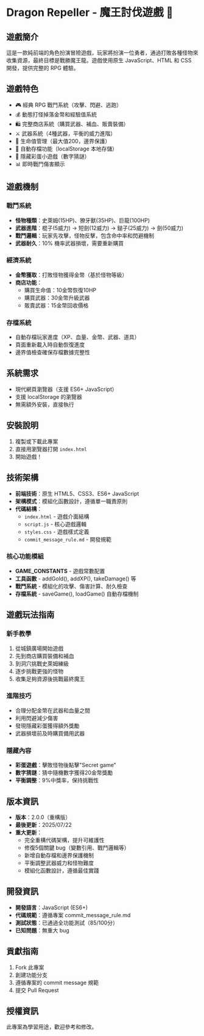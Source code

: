 # Dragon Repeller - 魔王討伐遊戲 🐉

## 遊戲簡介
這是一款純前端的角色扮演冒險遊戲，玩家將扮演一位勇者，通過打敗各種怪物來收集資源，最終目標是戰勝魔王龍。遊戲使用原生 JavaScript、HTML 和 CSS 開發，提供完整的 RPG 體驗。

## 遊戲特色
- 🎮 經典 RPG 戰鬥系統（攻擊、閃避、逃跑）
- 💰 動態打怪掉落金幣和經驗值系統
- 🛍️ 完整商店系統（購買武器、補血、販賣裝備）
- ⚔️ 武器系統（4種武器，平衡的威力進階）
- 🏥 生命值管理（最大值200，邊界保護）
- 💾 自動存檔功能（localStorage 本地存儲）
- 🎲 隱藏彩蛋小遊戲（數字猜謎）
- 📊 即時戰鬥傷害顯示

## 遊戲機制

### 戰鬥系統
- **怪物種類**：史萊姆(15HP)、獠牙獸(35HP)、巨龍(100HP)
- **武器進階**：棍子(5威力) → 短劍(12威力) → 鎚子(25威力) → 劍(50威力)
- **戰鬥邏輯**：玩家先攻擊，怪物反擊，包含命中率和閃避機制
- **武器耐久**：10% 機率武器損壞，需要重新購買

### 經濟系統
- **金幣獲取**：打敗怪物獲得金幣（基於怪物等級）
- **商店功能**：
  - 購買生命值：10金幣恢復10HP
  - 購買武器：30金幣升級武器
  - 販賣武器：15金幣回收價格

### 存檔系統
- 自動存檔玩家進度（XP、血量、金幣、武器、道具）
- 頁面重新載入時自動恢復進度
- 邊界值檢查確保存檔數據完整性

## 系統需求
- 現代網頁瀏覽器（支援 ES6+ JavaScript）
- 支援 localStorage 的瀏覽器
- 無需額外安裝，直接執行

## 安裝說明
1. 複製或下載此專案
2. 直接用瀏覽器打開 `index.html`
3. 開始遊戲！

## 技術架構
- **前端技術**：原生 HTML5、CSS3、ES6+ JavaScript
- **架構模式**：模組化函數設計，遵循單一職責原則
- **代碼結構**：
  - `index.html` - 遊戲介面結構
  - `script.js` - 核心遊戲邏輯
  - `styles.css` - 遊戲樣式定義
  - `commit_message_rule.md` - 開發規範

### 核心功能模組
- **GAME_CONSTANTS** - 遊戲常數配置
- **工具函數** - addGold(), addXP(), takeDamage() 等
- **戰鬥系統** - 模組化的攻擊、傷害計算、耐久檢查
- **存檔系統** - saveGame(), loadGame() 自動存檔機制

## 遊戲玩法指南

### 新手教學
1. 從城鎮廣場開始遊戲
2. 先到商店購買裝備和補血
3. 到洞穴挑戰史萊姆練級
4. 逐步挑戰更強的怪物
5. 收集足夠資源後挑戰最終魔王

### 進階技巧
- 合理分配金幣在武器和血量之間
- 利用閃避減少傷害
- 發現隱藏彩蛋獲得額外獎勵
- 武器損壞前及時購買備用武器

### 隱藏內容
- **彩蛋遊戲**：擊敗怪物後點擊"Secret game"
- **數字猜謎**：猜中隨機數字獲得20金幣獎勵
- **平衡調整**：9%中獎率，保持挑戰性

## 版本資訊
- **版本**：2.0.0（重構版）
- **最後更新**：2025/07/22
- **重大更新**：
  - 完全重構代碼架構，提升可維護性
  - 修復5個關鍵 bug（變數引用、戰鬥邏輯等）
  - 新增自動存檔和邊界保護機制
  - 平衡調整武器威力和怪物難度
  - 模組化函數設計，遵循最佳實踐

## 開發資訊
- **開發語言**：JavaScript (ES6+)
- **代碼規範**：遵循專案 commit_message_rule.md
- **測試狀態**：已通過全功能測試（85/100分）
- **已知問題**：無重大 bug

## 貢獻指南
1. Fork 此專案
2. 創建功能分支
3. 遵循專案的 commit message 規範
4. 提交 Pull Request

## 授權資訊
此專案為學習用途，歡迎參考和修改。
